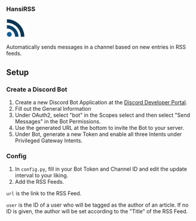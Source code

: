 
### HansiRSS

<img src="img/HansiRSS.png" height="50">

Automatically sends messages in a channel based on new entries in RSS feeds.


## Setup

### Create a Discord Bot

1. Create a new Discord Bot Application at the [Discord Developer Portal](https://discord.com/developers/applications).
2. Fill out the General Information
3. Under OAuth2, select "bot" in the Scopes select and then select "Send Messages" in the Bot Permissions.
4. Use the generated URL at the bottom to invite the Bot to your server.
5. Under Bot, generate a new Token and enable all three Intents under Privileged Gateway Intents.


### Config
1. In `config.py`, fill in your Bot Token and Channel ID and edit the update interval to your liking.
2. Add the RSS Feeds.

`url` is the link to the RSS Feed.

`user` is the ID of a user who will be tagged as the author of an article. If no ID is given, the author will be set according to the "Title" of the RSS Feed.
